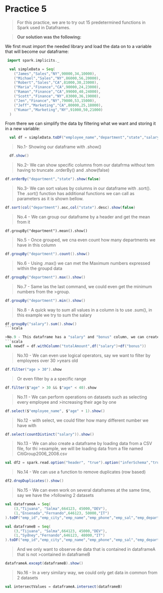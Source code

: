 # Practice 5

>For this practice, we are to try out 15 predetermined functions in Spark used 
>in Dataframes.

>**Our solution was the following:**

We first must import the needed library and load the data on to a variable that will become our dataframe:
```scala
 import spark.implicits._

  val simpleData = Seq(
    ("James","Sales","NY",90000,34,10000),
    ("Michael","Sales","NY",86000,56,20000),
    ("Robert","Sales","CA",81000,30,23000),
    ("Maria","Finance","CA",90000,24,23000),
    ("Raman","Finance","CA",99000,40,24000),
    ("Scott","Finance","NY",83000,36,19000),
    ("Jen","Finance","NY",79000,53,15000),
    ("Jeff","Marketing","CA",80000,25,18000),
    ("Kumar","Marketing","NY",91000,50,21000)
  )
```

From there we can simplify the data by filtering what we want and storing it in a new variable:
```scala
  val df = simpleData.toDF("employee_name","department","state","salary","age","bonus")
```
>No.1- Showing our dataframe with .show()
```scala
  df.show()
```

>No.2- We can show specific columns from our datafrma without tem having 
>to truncate .orderBy() and .show(false)
```scala
df.orderBy("department","state").show(false)
```

>No.3- We can sort values by columns in our dataframe with .sort().
>The .sort() function has additional functions we can call as parameters 
>as it is shown bellow.
```scala
df.sort(col("department").asc,col("state").desc).show(false)
```
>No.4 - We can group our dataframe by a header and get the mean from it
```sacala
df.groupBy("department").mean().show()
```

>No.5 - Once grouped, we cna even count how many departments we have in this column
```scala
df.groupBy("department").count().show()
```

>No.6 - Using .max() we can met the Maximum numbers expressed within the groupd data
```scala
df.groupBy("department").max().show()
```

>No.7 - Same las the last command, we could even get the minimum numbers from the >group.
```scala
df.groupBy("department").min().show()
```

>No.8 - A quick way to sum all values in a column is to use .sum(), in this example we
>try to sum the salary
```scala
df.groupBy("salary").sum().show()
```scala

>No.9 - This dataframe has a "salary" and "bonus" column, we can create a new >dataframe with a new column for the sum of "salary" and "bonus" as "totalAmount" like >this
```scala
val newdf = df.withColumn("totalAmount",df("salary")+df("bonus"))
```

>No.10 - We can even use logical operators, say we want to filter by employees over 30 >years old
```scala
df.filter("age > 30").show
```
>Or even filter by a a specific range
```scala
df.filter($"age" > 30 && $"age" < 40).show
```

>No.11 - We can perform operations on datasets such as selecting every employee and >increasing their age by one
```scala
df.select($"employee_name", $"age" + 1).show()
```

>No.12 - with select, we could filter how many different number we have with
```scala
df.select(countDistinct("salary")).show()
```

>No.13 - We can also create a dataframe by loading data from a CSV file, for thi >example, we will be loading data from a file named CitiGroup2006_2008.csv
```scala
val df2 = spark.read.option("header", "true").option("inferSchema","true")csv("CitiGroup2006_2008")
```

>No.14 - We can use a function to remove duplicates (row based)
```scala
df2.dropDuplicates().show()
```

>No.15 - We can even work on several dataframes at the same time, say we have the >following 2 datasets
```scala
val dataframeA = Seq(
    (3,"Tijuana", "Salma",664123, 45000,"DEV"),
    (1,"Ensenada","Fernando",646123, 50000,"IT")
).toDF("emp_id","emp_city","emp_name","emp_phone","emp_sal","emp_department")

val dataframeB = Seq(
    (3,"Tijuana", "Salma",664123, 45000,"DEV"),
    (1,"Sydney","Fernando",646123, 48000,"IT")
).toDF("emp_id","emp_city","emp_name","emp_phone","emp_sal","emp_department")
```
>And we only want to observe de data that is contained in dataframeA that is not >contained in dataframeB
```scala
dataframeA.except(dataframeB).show()
```

>No.16 - In a very similary way, we could only get data in common from 2 datasets
```scala
val intersectValues = dataframeA.intersect(dataframeB)
```